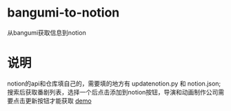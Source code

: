 # bangumi-to-notion
从bangumi获取信息到notion
# 说明
notion的api和仓库填自己的，需要填的地方有 updatenotion.py 和 notion.json;
搜索后获取番剧列表，选择一个后点击添加到notion按钮，导演和动画制作公司需要点击更新按钮才能获取
[demo](https://cyan-oil-dbb.notion.site/YGN-167b23d74fbf8062a6cadc7e34bc26bd?pvs=74)
